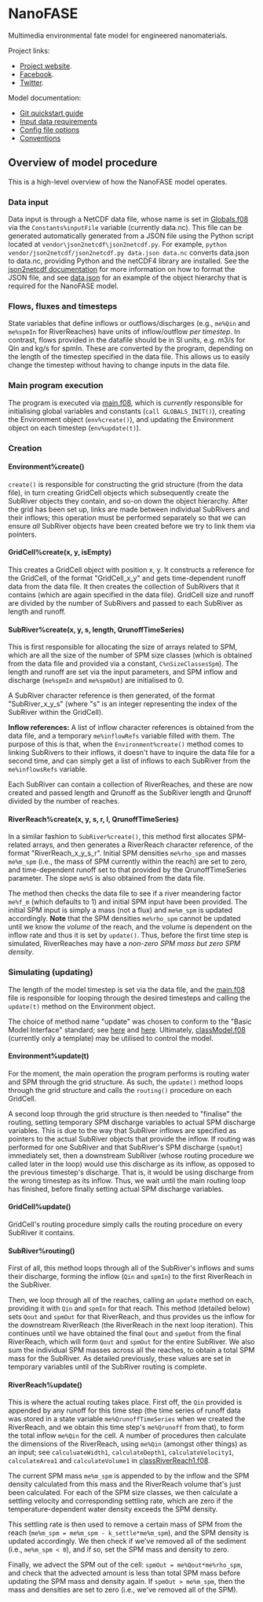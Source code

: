 # NanoFASE

Multimedia environmental fate model for engineered nanomaterials.

Project links:
 - [Project website](http://nanofase.eu/).
 - [Facebook](https://www.facebook.com/nanofase/).
 - [Twitter](https://twitter.com/NanoFASE_EU).

Model documentation:
 - [Git quickstart guide](doc/git-quickstart.md)
 - [Input data requirements](doc/data-requirements.md)
 - [Config file options](doc/config.md)
 - [Conventions](doc/conventions.md)


## Overview of model procedure

This is a high-level overview of how the NanoFASE model operates.

### Data input
Data input is through a NetCDF data file, whose name is set in [Globals.f08](src/Globals.f08) via the `Constants%inputFile` variable (currently data.nc). This file can be generated automatically generated from a JSON file using the Python script located at `vendor\json2netcdf\json2netcdf.py`. For example, `python vendor/json2netcdf/json2netcdf.py data.json data.nc` converts data.json to data.nc, providing Python and the netCDF4 library are installed. See the [json2netcdf documentation](https://github.com/samharrison7/json2netcdf) for more information on how to format the JSON file, and see [data.json](data.json) for an example of the object hierarchy that is required for the NanoFASE model.

### Flows, fluxes and timesteps
State variables that define inflows or outflows/discharges (e.g., `me%Qin` and `me%spmIn` for RiverReaches) have units of inflow/outflow *per timestep*. In contrast, flows provided in the datafile should be in SI units, e.g. m3/s for Qin and kg/s for spmIn. These are converted by the program, depending on the length of the timestep specified in the data file. This allows us to easily change the timestep without having to change inputs in the data file.

### Main program execution
The program is executed via [main.f08](src/main.f08), which is *currently* responsible for initialising global variables and constants (`call GLOBALS_INIT()`), creating the Environment object (`env%create()`), and updating the Environment object on each timestep (`env%update(t)`).

### Creation

#### Environment%create()
`create()` is responsible for constructing the grid structure (from the data file), in turn creating GridCell objects which subsequently create the SubRiver objects they contain, and so-on down the object hierarchy. After the grid has been set up, links are made between individual SubRivers and their inflows; this operation must be performed separately so that we can ensure *all* SubRiver objects have been created before we try to link them via pointers.

#### GridCell%create(x, y, isEmpty)
This creates a GridCell object with position x, y. It constructs a reference for the GridCell, of the format "GridCell\_x\_y" and gets time-dependent runoff data from the data file. It then creates the collection of SubRivers that it contains (which are again specified in the data file). GridCell size and runoff are divided by the number of SubRivers and passed to each SubRiver as length and runoff.

#### SubRiver%create(x, y, s, length, QrunoffTimeSeries)
This is first responsible for allocating the size of arrays related to SPM, which are all the size of the number of SPM size classes (which is obtained from the data file and provided via a constant, `C%nSizeClassesSpm`). The length and runoff are set via the input parameters, and SPM inflow and discharge (`me%spmIn` and `me%spmOut`) are initialised to 0.

A SubRiver character reference is then generated, of the format "SubRiver\_x\_y\_s" (where "s" is an integer representing the index of the SubRiver within the GridCell).

**Inflow references:** A list of inflow character references is obtained from the data file, and a temporary `me%inflowRefs` variable filled with them. The purpose of this is that, when the `Environment%create()` method comes to linking SubRivers to their inflows, it doesn't have to inquire the data file for a second time, and can simply get a list of inflows to each SubRiver from the `me%inflowsRefs` variable.

Each SubRiver can contain a collection of RiverReaches, and these are now created and passed length and Qrunoff as the SubRiver length and Qrunoff divided by the number of reaches.

#### RiverReach%create(x, y, s, r, l, QrunoffTimeSeries)
In a similar fashion to `SubRiver%create()`, this method first allocates SPM-related arrays, and then generates a RiverReach character reference, of the format "RiverReach\_x\_y\_s\_r". Initial SPM densities `me%rho_spm` and masses `me%m_spm` (i.e., the mass of SPM currently within the reach) are set to zero, and time-dependent runoff set to that provided by the QrunoffTimeSeries parameter. The slope `me%S` is also obtained from the data file.

The method then checks the data file to see if a river meandering factor `me%f_m` (which defaults to 1) and initial SPM input have been provided. The initial SPM input is simply a mass (not a flux) and `me%m_spm` is updated accordingly. **Note** that the SPM densities `me%rho_spm` cannot be updated until we know the *volume* of the reach, and the volume is dependent on the inflow rate and thus it is set by `update()`. Thus, before the first time step is simulated, RiverReaches may have a *non-zero SPM mass but zero SPM density*.

### Simulating (updating)

The length of the model timestep is set via the data file, and the [main.f08](src/main.f08) file is responsible for looping through the desired timesteps and calling the `update(t)` method on the Environment object.

The choice of method name "update" was chosen to conform to the "Basic Model Interface" standard; see [here](http://csdms.colorado.edu/wiki/BMI_Description) and [here](http://bmi-spec.readthedocs.io/en/latest/). Ultimately, [classModel.f08](src/classModel.f08) (currently only a template) may be utilised to control the model.

#### Environment%update(t)

For the moment, the main operation the program performs is routing water and SPM through the grid structure. As such, the `update()` method loops through the grid structure and calls the `routing()` procedure on each GridCell.

A second loop through the grid structure is then needed to "finalise" the routing, setting temporary SPM discharge variables to actual SPM discharge variables. This is due to the way that SubRiver inflows are specified as pointers to the actual SubRiver objects that provide the inflow. If routing was performed for one SubRiver and that SubRiver's SPM discharge (`spmOut`) immediately set, then a downstream SubRiver (whose routing procedure we called later in the loop) would use this discharge as its inflow, as opposed to the previous timestep's discharge. That is, it would be using discharge from the wrong timestep as its inflow. Thus, we wait until the main routing loop has finished, before finally setting actual SPM discharge variables.

#### GridCell%update()

GridCell's routing procedure simply calls the routing procedure on every SubRiver it contains.

#### SubRiver%routing()

First of all, this method loops through all of the SubRiver's inflows and sums their discharge, forming the inflow (`Qin` and `spmIn`) to the first RiverReach in the SubRiver.

Then, we loop through all of the reaches, calling an `update` method on each, providing it with `Qin` and `spmIn` for that reach. This method (detailed below) sets `Qout` and `spmOut` for that RiverReach, and thus provides us the inflow for the downstream RiverReach (the RiverReach in the next loop iteration). This continues until we have obtained the final `Qout` and `spmOut` from the final RiverReach, which will form `Qout` and `spmOut` for the entire SubRiver. We also sum the individual SPM masses across all the reaches, to obtain a total SPM mass for the SubRiver. As detailed previously, these values are set in temporary variables until of the SubRiver routing is complete.

#### RiverReach%update()

This is where the actual routing takes place. First off, the `Qin` provided is appended by any runoff for this time step (the time series of runoff data was stored in a state variable `me%QrunoffTimeSeries` when we created the RiverReach, and we obtain this time step's `me%Qrunoff` from that), to form the total inflow `me%Qin` for the cell. A number of procedures then calculate the dimensions of the RiverReach, using `me%Qin` (amongst other things) as an input; see `calculuateWidth1`, `calculateDepth1`, `calculateVelocity1`, `calculateArea1` and `calculateVolume1` in [classRiverReach1.f08](src/River/RiverReach/classRiverReach1.f08).

The current SPM mass `me%m_spm` is appended to by the inflow and the SPM density calculated from this mass and the RiverReach volume that's just been calculated. For each of the SPM size classes, we then calculate a settling velocity and corresponding settling rate, which are zero if the temperature-dependent water density exceeds the SPM density.

This settling rate is then used to remove a certain mass of SPM from the reach (`me%m_spm = me%m_spm - k_settle*me%m_spm`), and the SPM density is updated accordingly. We then check if we've removed all of the sediment (i.e., `me%m_spm < 0`), and if so, set the SPM mass and density to zero.

Finally, we advect the SPM out of the cell: `spmOut = me%Qout*me%rho_spm`, and check that the advected amount is less than total SPM mass before updating the SPM mass and density again. If `spmOut > me%m_spm`, then the mass and densities are set to zero (i.e., we've removed all of the SPM).